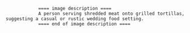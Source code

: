 
                ==== image description ====
                A person serving shredded meat onto grilled tortillas, suggesting a casual or rustic wedding food setting.
                ==== end of image description ====
                